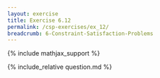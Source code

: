 ```yaml
---
layout: exercise
title: Exercise 6.12
permalink: /csp-exercises/ex_12/
breadcrumb: 6-Constraint-Satisfaction-Problems
---
```


{% include mathjax_support %}

<div><i class="arrow-up loader" data-chapter="csp-exercises" data-exercise="ex_12" data-rating="0"></i></div>
{% include_relative question.md %}
